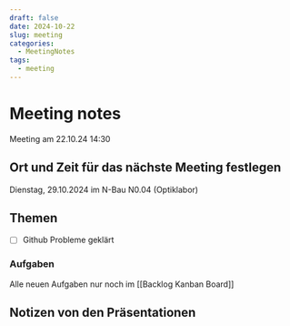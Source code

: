```yaml
---
draft: false
date: 2024-10-22
slug: meeting
categories:
  - MeetingNotes
tags:
  - meeting
---
```



# Meeting notes

Meeting am 22.10.24 14:30



## Ort und Zeit für das nächste Meeting festlegen

Dienstag, 29.10.2024 im N-Bau N0.04 (Optiklabor)

## Themen
- [ ] Github Probleme geklärt

### Aufgaben

Alle neuen Aufgaben nur noch im [[Backlog Kanban Board]]

## Notizen von den Präsentationen
